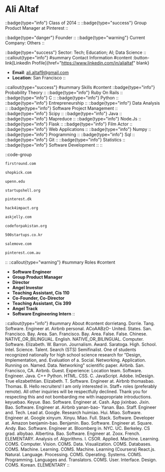 # Ali Altaf
::badge{type="info"}
Class of 2014
::
::badge{type="success"}
Group Product Manager at Pinterest
::

::badge{type="danger"}
Founder
::
::badge{type="warning"}
Current Company: Others
::

::badge{type="success"}
Sector: Tech; Education; AI; Data Science
::
::callout{type="info"}
#summary
Contact Information
#content
:button-link[LinkedIn Profile]{href="https://www.linkedin.com/in/alialtaf" blank}
- **Email**: ali.altaf9@gmail.com
- **Location**: San Francisco
::

::callout{type="success"}
#summary
Skills
#content
::badge{type="info"}
Probability Theory
::
::badge{type="info"}
Ruby On Rails
::
::badge{type="info"}
C
::
::badge{type="info"}
Python
::
::badge{type="info"}
Entrepreneurship
::
::badge{type="info"}
Data Analysis
::
::badge{type="info"}
Software Project Management
::
::badge{type="info"}
Scipy
::
::badge{type="info"}
Java
::
::badge{type="info"}
Mapreduce
::
::badge{type="info"}
Node.Js
::
::badge{type="info"}
Flask
::
::badge{type="info"}
Film Actor
::
::badge{type="info"}
Web Applications
::
::badge{type="info"}
Numpy
::
::badge{type="info"}
Programming
::
::badge{type="info"}
Sql
::
::badge{type="info"}
Git
::
::badge{type="info"}
Statistics
::
::badge{type="info"}
Software Development
::
::

::code-group
```bash [First Round]
firstround.com
```
```bash [Shopkick]
shopkick.com
```
```bash [University of Pennsylvania]
upenn.edu
```
```bash [Startup Shell]
startupshell.org
```
```bash [William Megelich]
pinterest.dk
```
```bash [Hack4Impact]
hack4impact.org
```
```bash [Jelly]
askjelly.com
```
```bash [Code for Pakistan]
codeforpakistan.org
```
```bash [Startups]
500startups.co.kr
```
```bash [Salemove]
salemove.com
```
```bash [Pinterest]
pinterest.com.au
```
::
::callout{type="warning"}
#summary
Roles
#content
- **Software Engineer**
- **Group Product Manager**
- **Director**
- **Angel Investor**
- **Teaching Assistant, Cis 110**
- **Co-Founder, Co-Director**
- **Teaching Assistant, Cis 399**
- **Angel Track**
- **Software Engineering Intern**
::

::callout{type="info"}
#summary
About
#content
dorrietang. Dorrie. Tang. Software. Engineer at. Airbnb personal. ACoAABzO- United. States. San. Francisco. Bay. Area. San. Francisco. Bay. Area. False. False. Chinese. NATIVE_OR_BILINGUAL. English. NATIVE_OR_BILINGUAL. Computer. Software. Elizabeth. W. Barron. Journalism. Award. Saratoga. High. School. Intel. Science. Talent. Search (STS) Semifinalist. One of students recognized nationally for high school science research for "Design, Implementation, and. Evaluation of a. Social. Networking. Application. Running on. Named. Data. Networking" scientific paper. Airbnb. San. Francisco, CA. Airbnb. Guest. Experience: Location team. Software. Engineer. Java. C++ Python. HTML. CSS. C. JavaScript. Adobe. InDesign. True elizabethtian. Elizabeth. T. Software. Engineer at. Airbnb thomasbao. Thomas. B. Hello recruiters! I am only interested in. Staff+ roles (preferably remote). All other inquiries will be respectfully declined. Thank you for respecting this and not bombarding me with inappropriate introductions. keyuebao. Keyue. Bao. Software. Engineer at. Cash. App jixinbao. Jixin. Bao. Software. Engineer at. Airbnb yanan-bao- Yanan. Bao. Staff. Engineer and. Tech. Lead at. Google. Research huimiao. Hui. Miao. Software. Engineer at. Google xinyum. Xinyu. Miao. Full. Stack. Software. Developer at. Amazon benjamin-bao. Benjamin. Bao. Software. Engineer at. Square. Andy. Bao. Software. Engineer at. Bloomberg in. NYC. UC. Berkeley. CS grad. albybao. Albertina. Bao. Software. Engineer at. Zoox. French. ELEMENTARY. Analysis of. Algorithms. I. CSOR. Applied. Machine. Learning. COMS. Computer. Vision. COMS. Data. Visualization. COMS. Databases. COMS. Machine. Learning. COMS. Machine. Learning (Coursera) React.js. Natural. Language. Processing. COMS. Operating. Systems. COMS. Programming. Languages and. Translators. COMS. User. Interface. Design. COMS. Korean. ELEMENTARY
::
